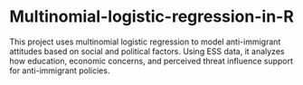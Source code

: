 # Multinomial-logistic-regression-in-R
This project uses multinomial logistic regression to model anti-immigrant attitudes based on social and political factors. Using ESS data, it analyzes how education, economic concerns, and perceived threat influence support for anti-immigrant policies.
